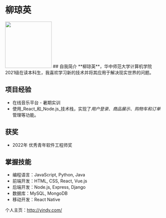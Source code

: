 # 柳琼英
<img src="image/img1.jpg" width="150" height="150">
## 自我简介
**柳琼英**，华中师范大学计算机学院2021级在读本科生，我喜欢学习新的技术并将其应用于解决现实世界的问题。

## 项目经验
+ 在线音乐平台 - 暑期实训
+ 使用_React_和_Node.js_技术栈，实现了*用户登录*、*商品展示*、*购物车和订单*管理等功能。

## 获奖
+ 2022年 优秀青年软件工程师奖

## 掌握技能
+ 编程语言：JavaScript, Python, Java
+ 前端开发：HTML, CSS, React, Vue.js
+ 后端开发：Node.js, Express, Django
+ 数据库：MySQL, MongoDB
+ 移动开发：React Native

个人主页：<http://yindy.com/>